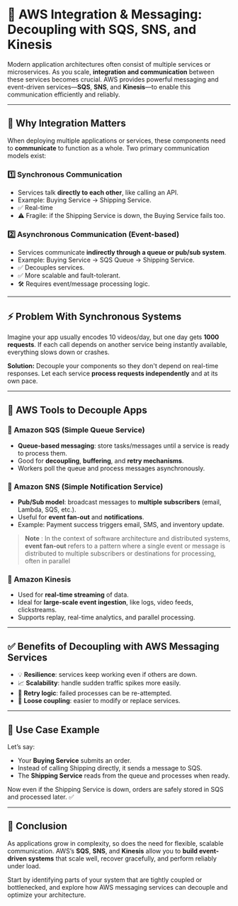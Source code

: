 
# 🔁 AWS Integration & Messaging: Decoupling with SQS, SNS, and Kinesis

Modern application architectures often consist of multiple services or microservices. As you scale, **integration and communication** between these services becomes crucial. AWS provides powerful messaging and event-driven services—**SQS**, **SNS**, and **Kinesis**—to enable this communication efficiently and reliably.

---

## 📍 Why Integration Matters

When deploying multiple applications or services, these components need to **communicate** to function as a whole. Two primary communication models exist:

### 1️⃣ Synchronous Communication
- Services talk **directly to each other**, like calling an API.
- Example: Buying Service → Shipping Service.
- ✅ Real-time
- ⚠️ Fragile: if the Shipping Service is down, the Buying Service fails too.

### 2️⃣ Asynchronous Communication (Event-based)
- Services communicate **indirectly through a queue or pub/sub system**.
- Example: Buying Service → SQS Queue → Shipping Service.
- ✅ Decouples services.
- ✅ More scalable and fault-tolerant.
- 🛠 Requires event/message processing logic.

---

## ⚡ Problem With Synchronous Systems

Imagine your app usually encodes 10 videos/day, but one day gets **1000 requests**. If each call depends on another service being instantly available, everything slows down or crashes.

**Solution:** Decouple your components so they don't depend on real-time responses. Let each service **process requests independently** and at its own pace.

---

## 🔧 AWS Tools to Decouple Apps

### 📨 Amazon SQS (Simple Queue Service)
- **Queue-based messaging**: store tasks/messages until a service is ready to process them.
- Good for **decoupling**, **buffering**, and **retry mechanisms**.
- Workers poll the queue and process messages asynchronously.

### 📢 Amazon SNS (Simple Notification Service)
- **Pub/Sub model**: broadcast messages to **multiple subscribers** (email, Lambda, SQS, etc.).
- Useful for **event fan-out** and **notifications**.
- Example: Payment success triggers email, SMS, and inventory update.

> **Note** : In the context of software architecture and distributed systems, **event fan-out** refers to a pattern where a single event or message is distributed to multiple subscribers or destinations for processing, often in parallel

### 🔄 Amazon Kinesis
- Used for **real-time streaming** of data.
- Ideal for **large-scale event ingestion**, like logs, video feeds, clickstreams.
- Supports replay, real-time analytics, and parallel processing.

---

## ✅ Benefits of Decoupling with AWS Messaging Services

- 💡 **Resilience**: services keep working even if others are down.
- 📈 **Scalability**: handle sudden traffic spikes more easily.
- 🔁 **Retry logic**: failed processes can be re-attempted.
- 🔄 **Loose coupling**: easier to modify or replace services.

---

## 🧠 Use Case Example

Let’s say:
- Your **Buying Service** submits an order.
- Instead of calling Shipping directly, it sends a message to SQS.
- The **Shipping Service** reads from the queue and processes when ready.

Now even if the Shipping Service is down, orders are safely stored in SQS and processed later. ✅

---

## 🧾 Conclusion

As applications grow in complexity, so does the need for flexible, scalable communication. AWS’s **SQS**, **SNS**, and **Kinesis** allow you to **build event-driven systems** that scale well, recover gracefully, and perform reliably under load.

Start by identifying parts of your system that are tightly coupled or bottlenecked, and explore how AWS messaging services can decouple and optimize your architecture.


